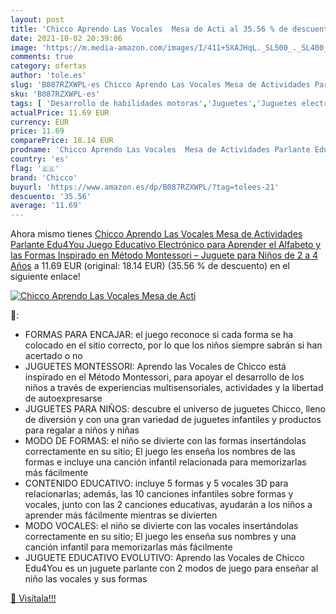 ```yaml
---
layout: post
title: 'Chicco Aprendo Las Vocales  Mesa de Acti al 35.56 % de descuento'
date: 2021-10-02 20:39:06
image: 'https://m.media-amazon.com/images/I/411+5XAJHqL._SL500_._SL400_.jpg'
comments: true
category: ofertas
author: 'tole.es'
slug: 'B087RZXWPL-es Chicco Aprendo Las Vocales Mesa de Actividades Parlante...'
sku: 'B087RZXWPL-es'
tags: [ 'Desarrollo de habilidades motoras','Juguetes','Juguetes electrónicos de desarrollo precoz','Juguetes para Bebés y primera infancia','Juguetes y juegos','chicco', ]
actualPrice: 11.69 EUR
currency: EUR
price: 11.69
comparePrice: 18.14 EUR
prodname: 'Chicco Aprendo Las Vocales  Mesa de Actividades Parlante Edu4You  Juego Educativo Electrónico para Aprender el Alfabeto y las Formas  Inspirado en Método Montessori – Juguete para Niños de 2 a 4 Años'
country: 'es'
flag: '🇪🇸'
brand: 'Chicco'
buyurl: 'https://www.amazon.es/dp/B087RZXWPL/?tag=tolees-21'
descuento: '35.56'
average: '11.69'
---
```


Ahora mismo tienes [Chicco Aprendo Las Vocales  Mesa de Actividades Parlante Edu4You  Juego Educativo Electrónico para Aprender el Alfabeto y las Formas  Inspirado en Método Montessori – Juguete para Niños de 2 a 4 Años](https://www.amazon.es/dp/B087RZXWPL/?tag=tolees-21) a 11.69 EUR (original: 18.14 EUR) (35.56 %  de descuento) en el siguiente enlace!

[![Chicco Aprendo Las Vocales  Mesa de Acti](https://m.media-amazon.com/images/I/411+5XAJHqL._SL500_._SL400_.jpg)](https://www.amazon.es/dp/B087RZXWPL/?tag=tolees-21)

🔎:

- FORMAS PARA ENCAJAR: el juego reconoce si cada forma se ha colocado en el sitio correcto, por lo que los niños siempre sabrán si han acertado o no
- JUGUETES MONTESSORI: Aprendo las Vocales de Chicco está inspirado en el Método Montessori, para apoyar el desarrollo de los niños a través de experiencias multisensoriales, actividades y la libertad de autoexpresarse
- JUGUETES PARA NIÑOS: descubre el universo de juguetes Chicco, lleno de diversión y con una gran variedad de juguetes infantiles y productos para regalar a niños y niñas
- MODO DE FORMAS: el niño se divierte con las formas insertándolas correctamente en su sitio; El juego les enseña los nombres de las formas e incluye una canción infantil relacionada para memorizarlas más fácilmente
- CONTENIDO EDUCATIVO: incluye 5 formas y 5 vocales 3D para relacionarlas; además, las 10 canciones infantiles sobre formas y vocales, junto con las 2 canciones educativas, ayudarán a los niños a aprender más fácilmente mientras se divierten
- MODO VOCALES: el niño se divierte con las vocales insertándolas correctamente en su sitio; El juego les enseña sus nombres y una canción infantil para memorizarlas más fácilmente
- JUGUETE EDUCATIVO EVOLUTIVO: Aprendo las Vocales de Chicco Edu4You es un juguete parlante con 2 modos de juego para enseñar al niño las vocales y sus formas

[🛒 Visítala!!!](https://www.amazon.es/dp/B087RZXWPL/?tag=tolees-21)
